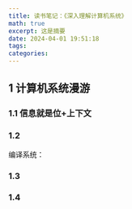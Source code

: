 ```yaml
---
title: 读书笔记：《深入理解计算机系统》
math: true
excerpt: 这是摘要
date: 2024-04-01 19:51:18
tags:
categories:
---
```


## 1 计算机系统漫游

### 1.1 信息就是位+上下文

### 1.2

编译系统：

### 1.3

### 1.4